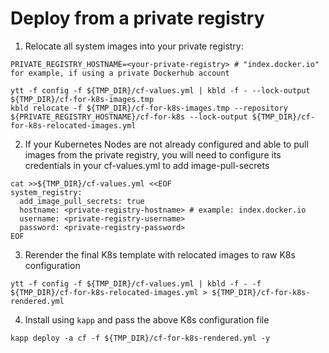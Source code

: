 # Deploy from a private registry

1. Relocate all system images into your private registry:

  ```console
  PRIVATE_REGISTRY_HOSTNAME=<your-private-registry> # "index.docker.io" for example, if using a private Dockerhub account

  ytt -f config -f ${TMP_DIR}/cf-values.yml | kbld -f - --lock-output ${TMP_DIR}/cf-for-k8s-images.tmp
  kbld relocate -f ${TMP_DIR}/cf-for-k8s-images.tmp --repository ${PRIVATE_REGISTRY_HOSTNAME}/cf-for-k8s --lock-output ${TMP_DIR}/cf-for-k8s-relocated-images.yml
  ```

2. If your Kubernetes Nodes are not already configured and able to pull images from the private registry, you will need to configure its credentials in your cf-values.yml to add image-pull-secrets

  ```console
  cat >>${TMP_DIR}/cf-values.yml <<EOF
  system_registry:
    add_image_pull_secrets: true
    hostname: <private-registry-hostname> # example: index.docker.io
    username: <private-registry-username>
    password: <private-registry-password>
  EOF
  ```

3. Rerender the final K8s template with relocated images to raw K8s configuration

  ```console
  ytt -f config -f ${TMP_DIR}/cf-values.yml | kbld -f - -f ${TMP_DIR}/cf-for-k8s-relocated-images.yml > ${TMP_DIR}/cf-for-k8s-rendered.yml
  ```

4. Install using `kapp` and pass the above K8s configuration file

  ```console
  kapp deploy -a cf -f ${TMP_DIR}/cf-for-k8s-rendered.yml -y
  ```

